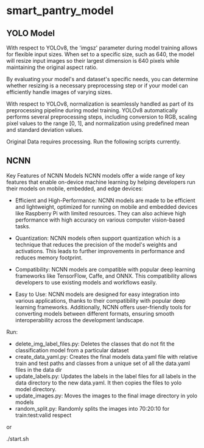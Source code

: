 # smart_pantry_model

## YOLO Model
With respect to YOLOv8, the 'imgsz' parameter during model training allows for flexible input sizes. When set to a specific size, such as 640, the model will resize input images so their largest dimension is 640 pixels while maintaining the original aspect ratio.

By evaluating your model's and dataset's specific needs, you can determine whether resizing is a necessary preprocessing step or if your model can efficiently handle images of varying sizes.

With respect to YOLOv8, normalization is seamlessly handled as part of its preprocessing pipeline during model training. YOLOv8 automatically performs several preprocessing steps, including conversion to RGB, scaling pixel values to the range [0, 1], and normalization using predefined mean and standard deviation values.

Original Data requires processing. Run the following scripts currently.

## NCNN
Key Features of NCNN Models
NCNN models offer a wide range of key features that enable on-device machine learning by helping developers run their models on mobile, embedded, and edge devices:

- Efficient and High-Performance: NCNN models are made to be efficient and lightweight, optimized for running on mobile and embedded devices like Raspberry Pi with limited resources. They can also achieve high performance with high accuracy on various computer vision-based tasks.

- Quantization: NCNN models often support quantization which is a technique that reduces the precision of the model's weights and activations. This leads to further improvements in performance and reduces memory footprint.

- Compatibility: NCNN models are compatible with popular deep learning frameworks like TensorFlow, Caffe, and ONNX. This compatibility allows developers to use existing models and workflows easily.

- Easy to Use: NCNN models are designed for easy integration into various applications, thanks to their compatibility with popular deep learning frameworks. Additionally, NCNN offers user-friendly tools for converting models between different formats, ensuring smooth interoperability across the development landscape.


Run:
- delete_img_label_files.py: Deletes the classes that do not fit the classification model from a particular dataset
- create_data_yaml.py: Creates the final models data.yaml file with relative train and test paths and classes from a unique set of all the data.yaml files in the data dir
- update_labels.py: Updates the labels in the label files for all labels in the data directory to the new data.yaml. It then copies the files to yolo model directory.
- update_images.py: Moves the images to the final image directory in yolo models
- random_split.py: Randomly splits the images into 70:20:10 for train:test:valid respect

or 

./start.sh
